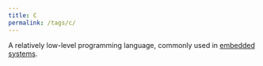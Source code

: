 ```yaml
---
title: C
permalink: /tags/c/
---
```


A relatively low-level programming language, commonly used in [embedded systems](/tags/embedded).

<!-- TODO -->
